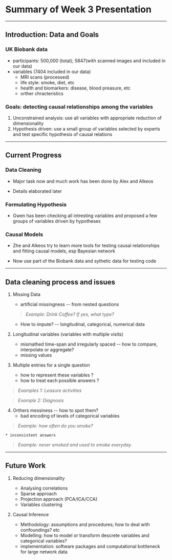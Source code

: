 # Summary of Week 3 Presentation
------
## Introduction: Data and Goals

### UK Biobank data
* participants: 500,000 (total); 5847(with scanned images and included in our data)
* variables (7404 included in our data)
  * MRI scans (processed)
  * life style: smoke, diet, etc
  * health and biomarkers: disease, blood preasure, etc
  * orther chracteristics

### Goals: detecting causal relationships among the variables
1. Unconstrained analysis: use all variables with appropriate reduction of dimensionality
2. Hypothesis driven: use a small group of variables selected by experts and test specific hypothesis of causal relations

------
## Current Progress

### Data Cleaning
* Major task now and much work has been done by Alex and Alkeos

* Details elaborated later

### Formulating Hypothesis
* Gwen has been checking all intresting variables and proposed a few groups of variables driven by hypotheses

### Causal Models
* Zhe and Alkeos try to learn more tools for testing causal relationships and fitting causal models, esp Bayesian network

* Now use part of the Biobank data and sythetic data for testing code

------

## Data cleaning process and issues
1. Missing Data

    * artificial missingness -- from nested questions
  
	> *Example: Drink Coffee? If yes, what type?*
  
    * How to impute? -- longitudinal, categorical, numerical data

2. Longitudinal variables (variables with multiple visits)
    * mismathed time-span and irregularly spaced -- how to compare, interpolate or aggregate?
    * missing values

3. Multiple entries for a single question
    * how to represent these variables ?
    * how to treat each possible answers ?

> *Examples 1: Leasure activities*
        
> *Example 2: Diagnosis*

4. Orthers messiness -- how to spot them?
    * bad encoding of levels of categorical variables
    
> *Example: how often do you smoke?*
   
    * inconsistent answers
    
> *Example: never smoked and used to smoke everyday.*

------

## Future Work

1. Reducing dimensionality
   * Analysing correlations
   * Sparse approach
   * Projection approach (PCA/ICA/CCA)
   * Variables clustering

2. Causal Inference
    * Methodology: assumptions and procedures; how to deal with confoundings? etc
    * Modelling: how to model or transform descrete variables and categorical variables?
    * implementation: software packages and computational bottleneck for large network data

